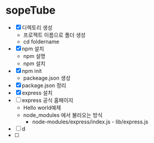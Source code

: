# sopeTube

- [x] 디렉토리 생성 
    - 프로젝트 이름으로 폴더 생성
    - cd foldername
- [x] npm 설치
    - npm 설명
    - npm 설치
- [x] npm init
    - packeage.json 생성
- [x] package.json 정리
- [x] express 설치
- [ ] express 공식 홈페이지 
    - Hello world예제
    - node_modules 에서 불러오는 방식
      - node-modules/express/index.js - lib/express.js
- [ ] d
- [ ] 